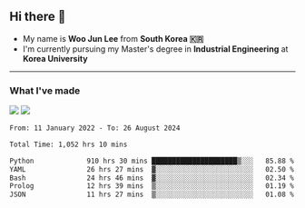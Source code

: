 ## Hi there 👋

- My name is **Woo Jun Lee** from **South Korea 🇰🇷**
- I'm currently pursuing my Master's degree in **Industrial Engineering** at **Korea University**

---

### What I've made

<a href="https://share.streamlit.io/tomtom1103/kuiai_hackathon_2022/main/JL_app.py"><img src="https://img.shields.io/badge/Journey Lee-161B22?style=for-the-badge&logo=streamlit&logoColor=FF4B4B"/></a> <a href="https://jeon-100.github.io/Dangzang/"><img src="https://img.shields.io/badge/당신을 위한 장학금, 당장!-161B22?style=for-the-badge&logo=react&logoColor=#61DAFB"/></a>

<!--START_SECTION:waka-->

```txt
From: 11 January 2022 - To: 26 August 2024

Total Time: 1,052 hrs 10 mins

Python             910 hrs 30 mins █████████████████████▒░░░   85.88 %
YAML               26 hrs 27 mins  ▓░░░░░░░░░░░░░░░░░░░░░░░░   02.50 %
Bash               24 hrs 46 mins  ▓░░░░░░░░░░░░░░░░░░░░░░░░   02.34 %
Prolog             12 hrs 39 mins  ▒░░░░░░░░░░░░░░░░░░░░░░░░   01.19 %
JSON               11 hrs 27 mins  ▒░░░░░░░░░░░░░░░░░░░░░░░░   01.08 %
```

<!--END_SECTION:waka-->

